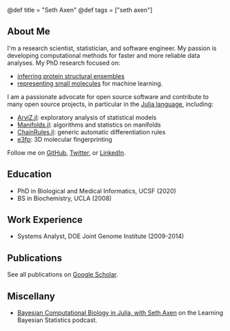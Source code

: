 @def title = "Seth Axen"
@def tags = ["seth axen"]

## About Me

I'm a research scientist, statistician, and software engineer.
My passion is developing computational methods for faster and more reliable data analyses.
My PhD research focused on:
- [inferring protein structural ensembles](https://escholarship.org/uc/item/6s62d8pw)
- [representing small molecules](https://doi.org/10.1021/acs.jmedchem.7b00696) for machine learning.

I am a passionate advocate for open source software and contribute to many open source projects, in particular in the [Julia language](https://julialang.org/), including:
- [ArviZ.jl](https://github.com/arviz-devs/ArviZ.jl): exploratory analysis of statistical models
- [Manifolds.jl](https://github.com/JuliaManifolds/Manifolds.jl): algorithms and statistics on manifolds
- [ChainRules.jl](https://github.com/JuliaDiff/ChainRules.jl): generic automatic differentiation rules
- [e3fp](https://github.com/keiserlab/e3fp): 3D molecular fingerprinting

Follow me on [GitHub](https://github.com/sethaxen/), [Twitter](https://twitter.com/sethaxen/), or [LinkedIn](https://www.linkedin.com/in/sethaxen/).

## Education

- PhD in Biological and Medical Informatics, UCSF (2020)
- BS in Biochemistry, UCLA (2008) 

## Work Experience

- Systems Analyst, DOE Joint Genome Institute (2009-2014)

## Publications

See all publications on [Google Scholar](https://scholar.google.com/citations?hl=en&user=ql1INXcAAAAJ&view_op=list_works&sortby=pubdate).

## Miscellany

- [Bayesian Computational Biology in Julia, with Seth Axen](https://www.learnbayesstats.com/episode/24-bayesian-computational-biology-in-julia-with-seth-axen) on the Learning Bayesian Statistics podcast.
